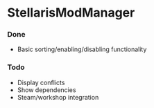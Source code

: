 # StellarisModManager

### Done
- Basic sorting/enabling/disabling functionality

### Todo
- Display conflicts
- Show dependencies
- Steam/workshop integration
